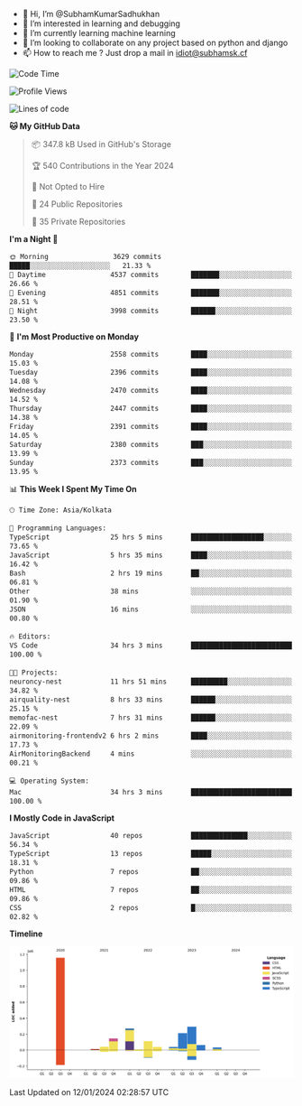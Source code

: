 - 👋 Hi, I’m @SubhamKumarSadhukhan
- 👀 I’m interested in learning and debugging
- 🌱 I’m currently learning machine learning
- 💞️ I’m looking to collaborate on any project based on python and django
- 📫 How to reach me ?
      Just drop a mail in idiot@subhamsk.cf

<!---
SubhamKumarSadhukhan/SubhamKumarSadhukhan is a ✨ special ✨ repository because its `README.md` (this file) appears on your GitHub profile.
You can click the Preview link to take a look at your changes.
--->


<!--START_SECTION:waka-->
![Code Time](http://img.shields.io/badge/Code%20Time-1%2C879%20hrs%2047%20mins-blue)

![Profile Views](http://img.shields.io/badge/Profile%20Views-1-blue)

![Lines of code](https://img.shields.io/badge/From%20Hello%20World%20I%27ve%20Written-2.4%20million%20lines%20of%20code-blue)

**🐱 My GitHub Data** 

> 📦 347.8 kB Used in GitHub's Storage 
 > 
> 🏆 540 Contributions in the Year 2024
 > 
> 🚫 Not Opted to Hire
 > 
> 📜 24 Public Repositories 
 > 
> 🔑 35 Private Repositories 
 > 
**I'm a Night 🦉** 

```text
🌞 Morning                3629 commits        █████░░░░░░░░░░░░░░░░░░░░   21.33 % 
🌆 Daytime                4537 commits        ███████░░░░░░░░░░░░░░░░░░   26.66 % 
🌃 Evening                4851 commits        ███████░░░░░░░░░░░░░░░░░░   28.51 % 
🌙 Night                  3998 commits        ██████░░░░░░░░░░░░░░░░░░░   23.50 % 
```
📅 **I'm Most Productive on Monday** 

```text
Monday                   2558 commits        ████░░░░░░░░░░░░░░░░░░░░░   15.03 % 
Tuesday                  2396 commits        ████░░░░░░░░░░░░░░░░░░░░░   14.08 % 
Wednesday                2470 commits        ████░░░░░░░░░░░░░░░░░░░░░   14.52 % 
Thursday                 2447 commits        ████░░░░░░░░░░░░░░░░░░░░░   14.38 % 
Friday                   2391 commits        ████░░░░░░░░░░░░░░░░░░░░░   14.05 % 
Saturday                 2380 commits        ███░░░░░░░░░░░░░░░░░░░░░░   13.99 % 
Sunday                   2373 commits        ███░░░░░░░░░░░░░░░░░░░░░░   13.95 % 
```


📊 **This Week I Spent My Time On** 

```text
🕑︎ Time Zone: Asia/Kolkata

💬 Programming Languages: 
TypeScript               25 hrs 5 mins       ██████████████████░░░░░░░   73.65 % 
JavaScript               5 hrs 35 mins       ████░░░░░░░░░░░░░░░░░░░░░   16.42 % 
Bash                     2 hrs 19 mins       ██░░░░░░░░░░░░░░░░░░░░░░░   06.81 % 
Other                    38 mins             ░░░░░░░░░░░░░░░░░░░░░░░░░   01.90 % 
JSON                     16 mins             ░░░░░░░░░░░░░░░░░░░░░░░░░   00.80 % 

🔥 Editors: 
VS Code                  34 hrs 3 mins       █████████████████████████   100.00 % 

🐱‍💻 Projects: 
neuroncy-nest            11 hrs 51 mins      █████████░░░░░░░░░░░░░░░░   34.82 % 
airquality-nest          8 hrs 33 mins       ██████░░░░░░░░░░░░░░░░░░░   25.15 % 
memofac-nest             7 hrs 31 mins       ██████░░░░░░░░░░░░░░░░░░░   22.09 % 
airmonitoring-frontendv2 6 hrs 2 mins        ████░░░░░░░░░░░░░░░░░░░░░   17.73 % 
AirMonitoringBackend     4 mins              ░░░░░░░░░░░░░░░░░░░░░░░░░   00.21 % 

💻 Operating System: 
Mac                      34 hrs 3 mins       █████████████████████████   100.00 % 
```

**I Mostly Code in JavaScript** 

```text
JavaScript               40 repos            ██████████████░░░░░░░░░░░   56.34 % 
TypeScript               13 repos            █████░░░░░░░░░░░░░░░░░░░░   18.31 % 
Python                   7 repos             ██░░░░░░░░░░░░░░░░░░░░░░░   09.86 % 
HTML                     7 repos             ██░░░░░░░░░░░░░░░░░░░░░░░   09.86 % 
CSS                      2 repos             █░░░░░░░░░░░░░░░░░░░░░░░░   02.82 % 
```



**Timeline**

![Lines of Code chart](https://raw.githubusercontent.com/SubhamKumarSadhukhan/SubhamKumarSadhukhan/main/assets/bar_graph.png)


 Last Updated on 12/01/2024 02:28:57 UTC
<!--END_SECTION:waka-->
